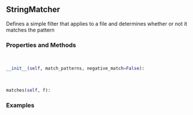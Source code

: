 ## <a id="RynLib.RynUtils.FileMatcher.StringMatcher">StringMatcher</a>
Defines a simple filter that applies to a file and determines whether or not it matches the pattern

### Properties and Methods
<a id="RynLib.RynUtils.FileMatcher.StringMatcher.__init__">&nbsp;</a>
```python
__init__(self, match_patterns, negative_match=False): 
```

<a id="RynLib.RynUtils.FileMatcher.StringMatcher.matches">&nbsp;</a>
```python
matches(self, f): 
```

### Examples
